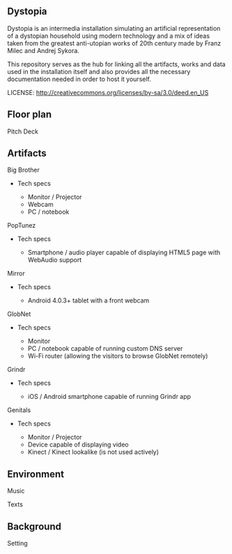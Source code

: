 Dystopia
--------

Dystopia is an intermedia installation simulating an artificial representation of a dystopian household using modern technology and a mix of ideas taken from the greatest anti-utopian works of 20th century made by Franz Milec and Andrej Sykora. 

This repository serves as the hub for linking all the artifacts, works and data used in the installation itself and also provides all the necessary documentation needed in order to host it yourself.

LICENSE: http://creativecommons.org/licenses/by-sa/3.0/deed.en_US

Floor plan
----------

Pitch Deck

Artifacts
---------

Big Brother

- Tech specs

	- Monitor / Projector
	- Webcam
	- PC / notebook

PopTunez

- Tech specs

	- Smartphone / audio player capable of displaying HTML5 page with WebAudio support

Mirror

- Tech specs

	- Android 4.0.3+ tablet with a front webcam

GlobNet

- Tech specs

	- Monitor
	- PC / notebook capable of running custom DNS server
	- Wi-Fi router (allowing the visitors to browse GlobNet remotely)

Grindr

- Tech specs

	- iOS / Android smartphone capable of running Grindr app

Genitals

- Tech specs

	- Monitor / Projector
	- Device capable of displaying video
	- Kinect / Kinect lookalike (is not used actively)

Environment
-----------

Music

Texts

Background
----------

Setting
